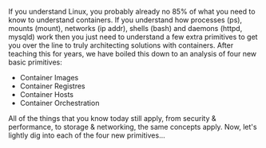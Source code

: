 If you understand Linux, you probably already no 85% of what you need to know to understand containers. If you understand how processes (ps), mounts (mount), networks (ip addr), shells (bash) and daemons (httpd, mysqld) work then you just need to understand a few extra primitives to get you over the line to truly architecting solutions with containers. After teaching this for years, we have boiled this down to an analysis of four new basic primitives:

* Container Images
* Container Registres
* Container Hosts
* Container Orchestration

All of the things that you know today still apply, from security & performance, to storage & networking, the same concepts apply. Now, let's lightly dig into each of the four new primitives...
 
